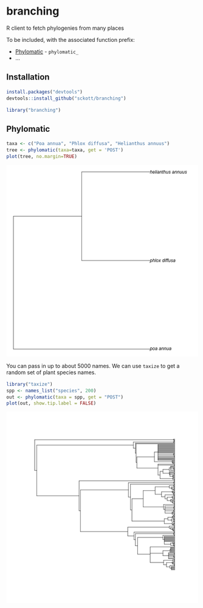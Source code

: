 branching
=======



R client to fetch phylogenies from many places

To be included, with the associated function prefix:

* [Phylomatic](http://phylodiversity.net/phylomatic/) - `phylomatic_`
* ...

## Installation


```r
install.packages("devtools")
devtools::install_github("sckott/branching")
```


```r
library("branching")
```

## Phylomatic


```r
taxa <- c("Poa annua", "Phlox diffusa", "Helianthus annuus")
tree <- phylomatic(taxa=taxa, get = 'POST')
plot(tree, no.margin=TRUE)
```

![plot of chunk unnamed-chunk-4](inst/img/unnamed-chunk-4-1.png) 

You can pass in up to about 5000 names. We can use `taxize` to get a random set of plant species names. 


```r
library("taxize")
spp <- names_list("species", 200)
out <- phylomatic(taxa = spp, get = "POST")
plot(out, show.tip.label = FALSE)
```

![plot of chunk unnamed-chunk-5](inst/img/unnamed-chunk-5-1.png) 
